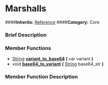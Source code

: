 #  Marshalls  
####**Inherits:** [Reference](class_reference)
####**Category:** Core

###  Brief Description  


###  Member Functions 
  * [String](class_string)  **[variant&#95;to&#95;base64](#variant_to_base64)**  **(** var variant  **)**
  * void  **[base64&#95;to&#95;variant](#base64_to_variant)**  **(** [String](class_string) base64_str  **)**

###  Member Function Description  
